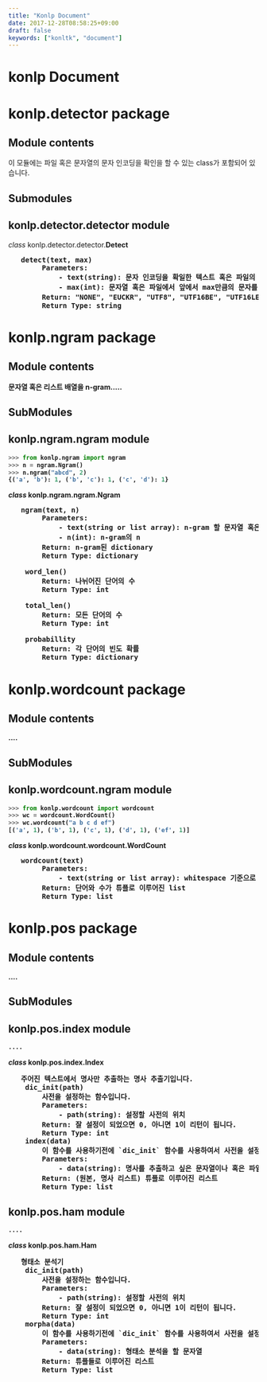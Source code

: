 ```yaml
---
title: "Konlp Document"
date: 2017-12-28T08:58:25+09:00
draft: false
keywords: ["konltk", "document"]
---
```


konlp Document
============


# konlp.detector package

## Module contents
이 모듈에는 파일 혹은 문자열의 문자 인코딩을 확인을 할 수 있는 class가 포함되어 있습니다.
## Submodules
## konlp.detector.detector module
*class* konlp.detector.detector.**Detect**
<pre>	<b>detect(text, max)</b>
		<b>Parameters:
        	- text(string): 문자 인코딩을 확일한 텍스트 혹은 파일의 path
        	- max(int): 문자열 혹은 파일에서 앞에서 max만큼의 문자를 확인을 합니다. max의 수가 커질수록 정확도는 향상이 되지만 속도는 더 오래 걸릴 수 있습니다.
        <b>Return:</b> "NONE", "EUCKR", "UTF8", "UTF16BE", "UTF16LE" 이 중 하나를 얻습니다.
        <b>Return Type:</b> string
</pre>

# konlp.ngram package
## Module contents
문자열 혹은 리스트 배열을 n-gram.....
## SubModules
## konlp.ngram.ngram module
```python
>>> from konlp.ngram import ngram
>>> n = ngram.Ngram()
>>> n.ngram("abcd", 2)
{('a', 'b'): 1, ('b', 'c'): 1, ('c', 'd'): 1}
```
*class* konlp.ngram.ngram.**Ngram**
<pre>	<b>ngram(text, n)</b>
		<b>Parameters:
        	- text(string or list array): n-gram 할 문자열 혹은 list array
        	- n(int): n-gram의 n
        <b>Return:</b> n-gram된 dictionary
        <b>Return Type:</b> dictionary
	
    <b>word_len()</b>
        <b>Return:</b> 나뉘어진 단어의 수
        <b>Return Type:</b> int
        
	<b>total_len()</b>
        <b>Return:</b> 모든 단어의 수
        <b>Return Type:</b> int
    
    <b>probabillity</b>
        <b>Return:</b> 각 단어의 빈도 확률
        <b>Return Type:</b> dictionary
</pre>

# konlp.wordcount package
## Module contents
....
## SubModules
## konlp.wordcount.ngram module
```python
>>> from konlp.wordcount import wordcount
>>> wc = wordcount.WordCount()
>>> wc.wordcount("a b c d ef")
[('a', 1), ('b', 1), ('c', 1), ('d', 1), ('ef', 1)]
```
*class* konlp.wordcount.wordcount.**WordCount**
<pre>	<b>wordcount(text)</b>
		<b>Parameters:
        	- text(string or list array): whitespace 기준으로 나뉘는 단어들의 수
        <b>Return:</b> 단어와 수가 튜플로 이루어진 list
        <b>Return Type:</b> list
</pre>

# konlp.pos package
## Module contents
....
## SubModules
## konlp.pos.index module
```python
....
```
*class* konlp.pos.index.**Index**
<pre>	주어진 텍스트에서 명사만 추출하는 명사 추출기입니다.
	<b>dic_init(path)</b>
    	사전을 설정하는 함수입니다.
		<b>Parameters:
        	- path(string): 설정할 사전의 위치
        <b>Return:</b> 잘 설정이 되었으면 0, 아니면 1이 리턴이 됩니다.
        <b>Return Type:</b> int
	<b>index(data)</b>
    	이 함수를 사용하기전에 `dic_init` 함수를 사용하여서 사전을 설정을 해야합니다.
		<b>Parameters:
        	- data(string): 명사를 추출하고 싶은 문자열이나 혹은 파일의 path
        <b>Return:</b> (원본, 명사 리스트) 튜플로 이루어진 리스트
        <b>Return Type:</b> list
</pre>

## konlp.pos.ham module
```python
....
```
*class* konlp.pos.ham.**Ham**
<pre>	형태소 분석기
	<b>dic_init(path)</b>
    	사전을 설정하는 함수입니다.
		<b>Parameters:
        	- path(string): 설정할 사전의 위치
        <b>Return:</b> 잘 설정이 되었으면 0, 아니면 1이 리턴이 됩니다.
        <b>Return Type:</b> int
	<b>morpha(data)</b>
    	이 함수를 사용하기전에 `dic_init` 함수를 사용하여서 사전을 설정을 해야합니다.
		<b>Parameters:
        	- data(string): 형태소 분석을 할 문자열
        <b>Return:</b> 튜플들로 이루어진 리스트
        <b>Return Type:</b> list
</pre>